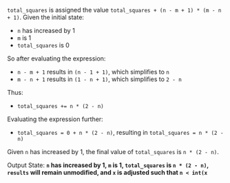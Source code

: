 `total_squares` is assigned the value `total_squares + (n - m + 1) * (m - n + 1)`. Given the initial state:
- `n` has increased by 1
- `m` is 1
- `total_squares` is 0

So after evaluating the expression:
- `n - m + 1` results in `(n - 1 + 1)`, which simplifies to `n`
- `m - n + 1` results in `(1 - n + 1)`, which simplifies to `2 - n`

Thus:
- `total_squares += n * (2 - n)`

Evaluating the expression further:
- `total_squares = 0 + n * (2 - n)`, resulting in `total_squares = n * (2 - n)`

Given `n` has increased by 1, the final value of `total_squares` is `n * (2 - n)`.

Output State: **`n` has increased by 1, `m` is 1, `total_squares` is `n * (2 - n)`, `results` will remain unmodified, and `x` is adjusted such that `n < int(x`**